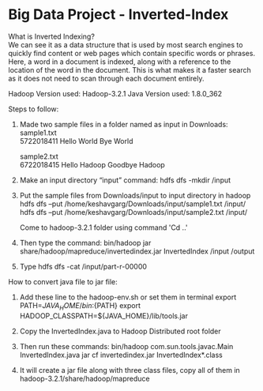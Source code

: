 # Big Data Project - Inverted-Index

What is Inverted Indexing?<br />
We can see it as a data structure that is used by most search engines to quickly find content or web pages which contain specific words or phrases.
Here, a word in a document is indexed, along with a reference to the location of the word in the document.
This is what makes it a faster search as it does not need to scan through each document entirely.

Hadoop Version used: Hadoop-3.2.1
Java Version used: 1.8.0_362

Steps to follow:
1)	Made two sample files in a folder named as input in Downloads:<br />
    sample1.txt<br />
    5722018411	Hello World Bye World
  	
    sample2.txt<br />
    6722018415	Hello Hadoop Goodbye Hadoop

3)	Make an input directory “input”
    command: hdfs dfs -mkdir /input

4)	Put the sample files from Downloads/input to input directory in hadoop
    hdfs dfs –put  /home/keshavgarg/Downloads/input/sample1.txt  /input/
    hdfs dfs –put  /home/keshavgarg/Downloads/input/sample2.txt  /input/

    Come to hadoop-3.2.1 folder using command 'Cd ..'

5)	Then type the command:
    bin/hadoop jar share/hadoop/mapreduce/invertedindex.jar InvertedIndex /input /output

6)	Type hdfs dfs -cat /input/part-r-00000


How to convert java file to jar file:

1)	Add these line to the hadoop-env.sh or set them in terminal
    export PATH=${JAVA_HOME}/bin:${PATH}
    export HADOOP_CLASSPATH=${JAVA_HOME}/lib/tools.jar

2)	 Copy the InvertedIndex.java to Hadoop Distributed root folder

3)	Then run these commands: 
    bin/hadoop com.sun.tools.javac.Main InvertedIndex.java
    jar cf invertedindex.jar InvertedIndex*.class

4)	It will create a jar file along with three class files, copy all of them in
    hadoop-3.2.1/share/hadoop/mapreduce
